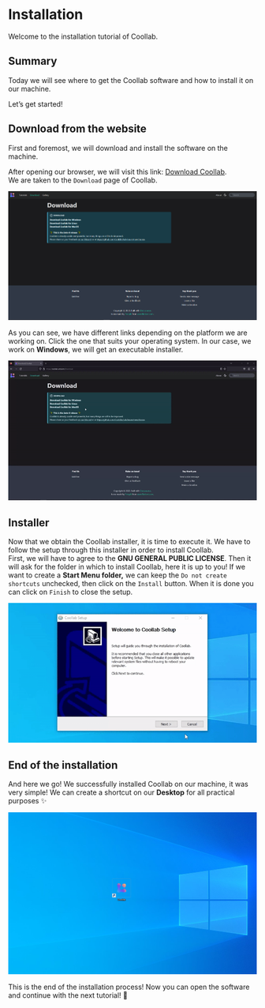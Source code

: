 # Installation

Welcome to the installation tutorial of Coollab.

## Summary

Today we will see where to get the Coollab software and how to install it on our machine.

Let’s get started!

## Download from the website

First and foremost, we will download and install the software on the machine.

After opening our browser, we will visit this link: [Download Coollab](https://coollab-art.com/Download).<br/> We are taken to the `Download` page of Coollab.

![Download Page](img/Tuto-Installation/DownloadPage.png)

As you can see, we have different links depending on the platform we are working on. Click the one that suits your operating system. In our case, we work on **Windows**, we will get an executable installer.

![Download](img/Tuto-Installation/Download.gif)

## Installer

Now that we obtain the Coollab installer, it is time to execute it. We have to follow the setup through this installer in order to install Coollab.<br/> First, we will have to agree to the **GNU GENERAL PUBLIC LICENSE**. Then it will ask for the folder in which to install Coollab, here it is up to you!
If we want to create a **Start Menu folder,** we can keep the `Do not create shortcuts` unchecked, then click on the `Install` button. When it is done you can click on `Finish` to close the setup.

![Installer](img/Tuto-Installation/Installer.gif)

## End of the installation

And here we go! We successfully installed Coollab on our machine, it was very simple!
We can create a shortcut on our **Desktop** for all practical purposes ✨

![Coollab Desktop](img/Tuto-Installation/CoollabDesktop.png)

This is the end of the installation process! Now you can open the software and continue with the next tutorial! 👋 